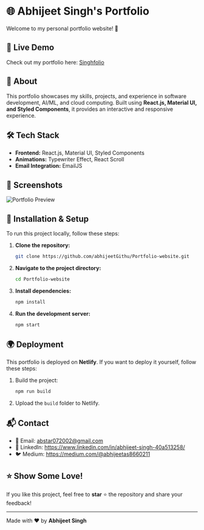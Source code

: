 # 🌐 Abhijeet Singh's Portfolio

Welcome to my personal portfolio website! 🚀

## 🔗 Live Demo
Check out my portfolio here: [Singhfolio](https://singhfolio.netlify.app/)

## 📌 About
This portfolio showcases my skills, projects, and experience in software development, AI/ML, and cloud computing. Built using **React.js, Material UI, and Styled Components**, it provides an interactive and responsive experience.

## 🛠 Tech Stack
- **Frontend:** React.js, Material UI, Styled Components
- **Animations:** Typewriter Effect, React Scroll
- **Email Integration:** EmailJS

## 📸 Screenshots
![Portfolio Preview](https://via.placeholder.com/800x400.png?text=Portfolio+Screenshot)

## 🚀 Installation & Setup
To run this project locally, follow these steps:

1. **Clone the repository:**
   ```sh
   git clone https://github.com/abhijeetGithu/Portfolio-website.git
   ```
2. **Navigate to the project directory:**
   ```sh
   cd Portfolio-website
   ```
3. **Install dependencies:**
   ```sh
   npm install
   ```
4. **Run the development server:**
   ```sh
   npm start
   ```

## 🌍 Deployment
This portfolio is deployed on **Netlify**. If you want to deploy it yourself, follow these steps:

1. Build the project:
   ```sh
   npm run build
   ```
2. Upload the `build` folder to Netlify.

## 📬 Contact
- 📧 Email: abstar072002@gmail.com
- 💼 LinkedIn: https://www.linkedin.com/in/abhijeet-singh-40a513258/
- 🐦 Medium: https://medium.com/@abhijeetas8660211

## ⭐ Show Some Love!
If you like this project, feel free to **star** ⭐ the repository and share your feedback!

---
Made with ❤️ by **Abhijeet Singh**
